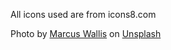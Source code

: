 All icons used are from icons8.com

Photo by <a href="https://unsplash.com/@marcus_wallis?utm_source=unsplash&utm_medium=referral&utm_content=creditCopyText">Marcus Wallis</a> on <a href="https://unsplash.com/s/photos/rock-paper-scissors?utm_source=unsplash&utm_medium=referral&utm_content=creditCopyText">Unsplash</a>

